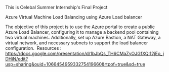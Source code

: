 This is Celebal Summer Internship's Final Project

Azure Virtual Machine Load Balancing using Azure Load balancer

The objective of this project is to use the Azure portal to create a public Azure Load Balancer, configuring it to manage a backend pool containing two virtual machines. Additionally, set up Azure Bastion, a NAT Gateway, a virtual network, and necessary subnets to support the load balancer configuration.
​
Resources :
https://docs.google.com/presentation/d/1bJbQs_TH6CMaZyOJGfXQl12jEo_jDHiN/edit?usp=sharing&ouid=106645495933275419660&rtpof=true&sd=true
